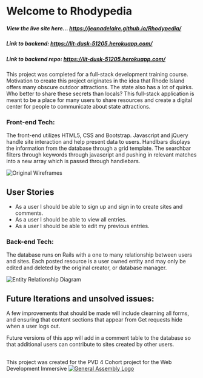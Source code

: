 # Welcome to Rhodypedia

##### View the live site here... https://jeanadelaire.github.io/Rhodypedia/
##### Link to backend: https://lit-dusk-51205.herokuapp.com/
##### Link to backend repo: https://lit-dusk-51205.herokuapp.com/

This project was completed for a full-stack development training course. Motivation to create this project originates in the idea that Rhode Island offers many obscure outdoor attractions. The state also has a lot of quirks. Who better to share these secrets than locals? This full-stack application is meant to be a place for many users to share resources and create a digital center for people to communicate about state attractions.

### Front-end Tech:
The front-end utilizes HTML5, CSS and Bootstrap. Javascript and jQuery handle site interaction and help present data to users. Handlbars displays the
information from the database through a grid template. The searchbar filters through keywords through javascript and pushing in relevant matches into a new array which is passed through handlebars.

![Original Wireframes](https://user-images.githubusercontent.com/41646757/49703724-a71bf300-fbd6-11e8-8212-2e695efb4e7d.png)

## User Stories
- As a user I should be able to sign up and sign in to create sites and comments.
- As a user I should be able to view all entries.
- As a user I should be able to edit my previous entries.

### Back-end Tech:

The database runs on Rails with a one to many relationship between users and sites. Each posted resource is a user owned entity and may only be edited and deleted by the original creator, or database manager.

![Entity Relationship Diagram](https://user-images.githubusercontent.com/41646757/49703826-1a723480-fbd8-11e8-80bc-079a54a6e523.png)

## Future Iterations and unsolved issues:

A few improvements that should be made will include clearning all forms, and ensuring that content sections that appear from Get requests hide when a user logs out.

Future versions of this app will add in a comment table to the database so that additional users can contribute to sites created by other users.

##
This project was created for the PVD 4 Cohort project for the Web Development Immersive
[![General Assembly Logo](https://camo.githubusercontent.com/1a91b05b8f4d44b5bbfb83abac2b0996d8e26c92/687474703a2f2f692e696d6775722e636f6d2f6b6538555354712e706e67)](https://generalassemb.ly/education/web-development-immersive)
